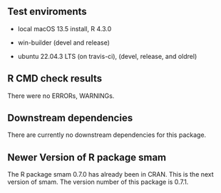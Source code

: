 ## Test enviroments

* local macOS 13.5 install, R 4.3.0

* win-builder (devel and release)

* ubuntu 22.04.3 LTS (on travis-ci), (devel, release, and oldrel)


## R CMD check results
There were no ERRORs, WARNINGs.


## Downstream dependencies

There are currently no downstream dependencies for this package.


## Newer Version of R package smam

The R package smam 0.7.0 has already been in CRAN. This is the next version of smam. The version number of this package is 0.7.1.

